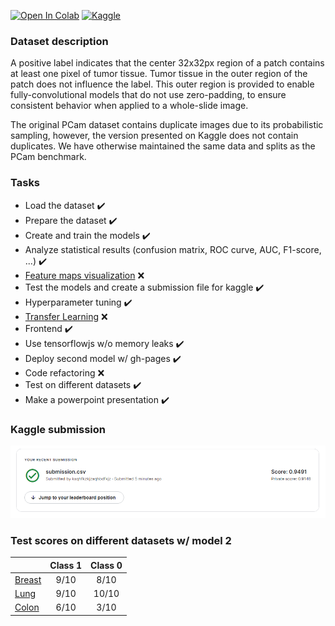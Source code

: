 [![Open In Colab](https://colab.research.google.com/assets/colab-badge.svg)](https://colab.research.google.com/drive/1Mmlaz_vu9qpU-F-RrPqluRtCqzz2WFUE?usp=sharing)
[![Kaggle](https://img.shields.io/badge/Kaggle-035a7d?style=for-the-badge&logo=kaggle&logoColor=white)](https://www.kaggle.com/competitions/histopathologic-cancer-detection/data)

### Dataset description

A positive label indicates that the center 32x32px region of a patch contains at least one pixel of tumor tissue. Tumor tissue in the outer region of the patch does not influence the label. This outer region is provided to enable fully-convolutional models that do not use zero-padding, to ensure consistent behavior when applied to a whole-slide image.

The original PCam dataset contains duplicate images due to its probabilistic sampling, however, the version presented on Kaggle does not contain duplicates. We have otherwise maintained the same data and splits as the PCam benchmark.

### Tasks

- Load the dataset ✔️
- Prepare the dataset ✔️
- Create and train the models ✔️
- Analyze statistical results (confusion matrix, ROC curve, AUC, F1-score, ...) ✔️
- [Feature maps visualization](https://towardsdatascience.com/convolutional-neural-network-feature-map-and-filter-visualization-f75012a5a49c) ❌
- Test the models and create a submission file for kaggle ✔️
- Hyperparameter tuning ✔️
- [Transfer Learning](https://towardsdatascience.com/how-to-get-top-1-on-kaggle-and-help-with-histopathologic-cancer-detection-af729dc3e6f7) ❌
- Frontend ✔️
- Use tensorflowjs w/o memory leaks ✔️
- Deploy second model w/ gh-pages ✔️
- Code refactoring ❌
- Test on different datasets ✔️
- Make a powerpoint presentation ✔️


### Kaggle submission
<img src="submission.png" alt="submission" />

### Test scores on different datasets w/ model 2

|             |     Class 1    |     Class 0    |
|:----------- | :------------: | :------------: |
| [Breast](https://www.kaggle.com/datasets/paultimothymooney/breast-histopathology-images)          | 9/10 |  8/10 |
| [Lung](https://www.kaggle.com/datasets/andrewmvd/lung-and-colon-cancer-histopathological-images)  | 9/10 | 10/10 |
| [Colon](https://www.kaggle.com/datasets/andrewmvd/lung-and-colon-cancer-histopathological-images) | 6/10 |  3/10 |
